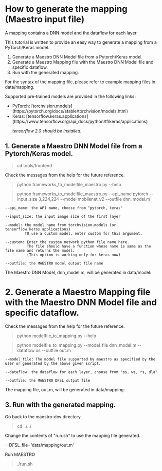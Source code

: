 # How to generate the mapping (Maestro input file)
A mapping contains a DNN model and the dataflow for each layer.

This tutorial is written to provide an easy way to generate a mapping from a PyTorch/Keras model.

1. Generate a Maestro DNN Model file from a Pytorch/Keras model.
2. Generate a Maestro Mapping file with the Maestro DNN Model file and specific dataflow.
3. Run with the generated mapping.

For the syntax of the mapping file, please refer to example mapping files in data/mapping.

Supported pre-trained models are provided in the following links:

<ul>
  <li> PyTorch: [torchvision.models](https://pytorch.org/docs/stable/torchvision/models.html) </li>
  <li> Keras: [tensorflow.keras.applications](https://www.tensorflow.org/api_docs/python/tf/keras/applications) 
  
  *tensorflow 2.0 should be installed.* </li>
</ul>

## 1. Generate a Maestro DNN Model file from a Pytorch/Keras model.
> cd tools/frontend

Check the messages from the help for the future reference.
> python frameworks_to_modelfile_maestro.py --help

> python frameworks_to_modelfile_maestro.py --api_name pytorch --input_size 3,224,224 --model mobilenet_v2 --outfile dnn_model.m 
```
--api_name: the API name, choose from "pytorch, keras"

--input_size: the input image size of the first layer

--model: the model name from torchvision.models (or tensorflow.keras.applications)
         TO use a custom model, enter custom for this argument.

--custom: Enter the custom network python file name here. 
          The file should have a function whose name is same as the file name and returns the model.
          (This option is working only for keras now)
          
--outfile: the MAESTRO model output file name
```
The Maestro DNN Model, dnn_model.m, will be generated in data/model:

# 2. Generate a Maestro Mapping file with the Maestro DNN Model file and specific dataflow.
Check the messages from the help for the future reference.
> python modelfile_to_mapping.py --help

> python modelfile_to_mapping.py --model_file dnn_model.m --dataflow os --outfile out.m 
```
--model_file: The model file supported by maestro as specified by the user or generated by the above given script.

--dataflow: the dataflow for each layer, choose from "os, ws, rs, dla"
          
--outfile: the MAESTRO DFSL output file
```

The mapping file, out.m, will be generated in data/mapping:

## 3. Run with the generated mapping.

Go back to the maestro-dev directory.

> cd ../../

Change the contents of "run.sh" to use the mapping file generated.

--DFSL_file='data/mapping/out.m'

Run MAESTRO

> ./run.sh
